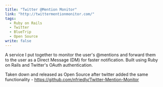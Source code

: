 ```yaml
---
title: "Twitter @Mention Monitor"
link: "http://twittermentionmonitor.com/"
tags: 
  - Ruby on Rails
  - Twitter
  - BlueTrip
  - Open Source
write: false
---
```


A service I put together to monitor the user's @mentions and forward them to the user as a Direct Message (DM) for faster notification. Built using Ruby on Rails and Twitter's OAuth authentication.

Taken down and released as Open Source after twitter added the same functionality - https://github.com/nfriedly/Twitter-Mention-Monitor